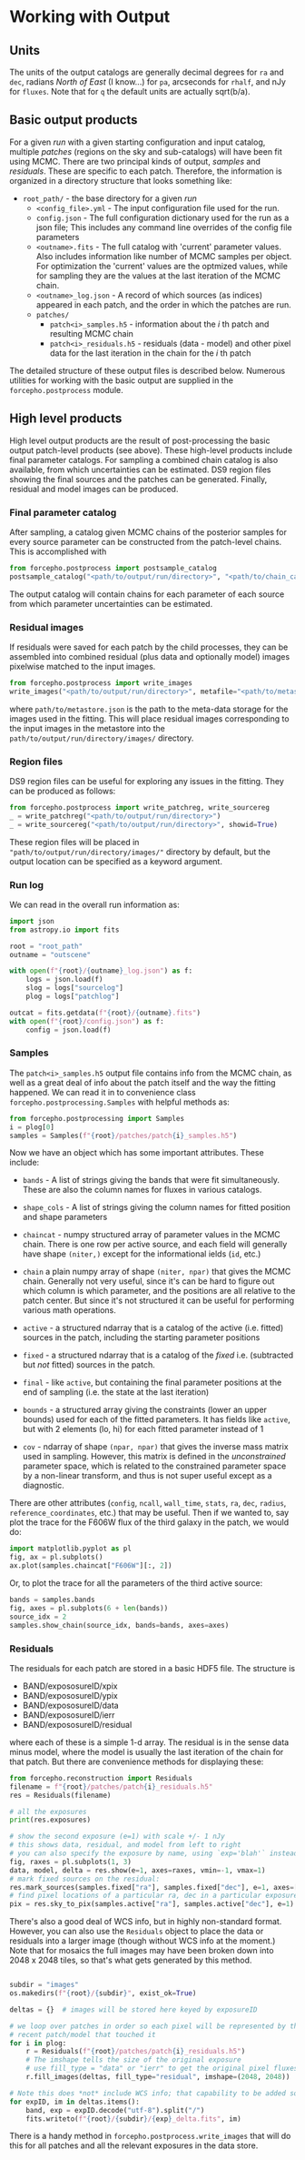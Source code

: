 # Working with Output

## Units

The units of the output catalogs are generally decimal degrees for `ra` and `dec`,
radians *North of East* (I know...) for `pa`, arcseconds for `rhalf`, and nJy
for `fluxes`.  Note that for `q` the default units are actually sqrt(b/a).

## Basic output products

For a given _run_ with a given starting configuration and input catalog,
multiple _patches_ (regions on the sky and sub-catalogs) will have been fit
using MCMC. There are two principal kinds of output, *samples* and *residuals*.
These are specific to each patch.  Therefore, the information is organized in a
directory structure that looks something like:

* `root_path/` - the base directory for a given _run_
  * `<config_file>.yml` - The input configuration file used for the run.
  * `config.json` - The full configuration dictionary used for the run as a json
    file; This includes any command line overrides of the config file parameters
  * `<outname>.fits` - The full catalog with 'current' parameter values.  Also
    includes information like number of MCMC samples per object.  For
    optimization the 'current' values are the optmized values, while for
    sampling they are the values at the last iteration of the MCMC chain.
  * `<outname>_log.json` - A record of which sources (as indices) appeared in
    each patch, and the order in which the patches are run.
  * `patches/`
    * `patch<i>_samples.h5` - information about the _i_ th patch and resulting
       MCMC chain
    * `patch<i>_residuals.h5` - residuals (data - model) and other pixel data
       for the last iteration in the chain for the _i_ th patch

The detailed structure of these output files is described below. Numerous
utilities for working with the basic output are supplied in
the `forcepho.postprocess` module.

## High level products

High level output products are the result of post-processing the basic output
patch-level products (see above).  These high-level products include final
parameter catalogs. For sampling a combined chain catalog is also available,
from which uncertainties can be estimated. DS9 region files showing the final
sources and the patches can be generated.  Finally, residual and model images
can be produced.

### Final parameter catalog

After sampling, a catalog given MCMC chains of the posterior samples for every
source parameter can be constructed from the patch-level chains.  This is
accomplished with
```python
from forcepho.postprocess import postsample_catalog
postsample_catalog("<path/to/output/run/directory>", "<path/to/chain_catalog.fits>")
```

The output catalog will contain chains for each parameter of each source from
which parameter uncertainties can be estimated.

### Residual images

If residuals were saved for each patch by the child processes, they can be
assembled into combined residual (plus data and optionally model) images
pixelwise matched to the input images.

```python
from forcepho.postprocess import write_images
write_images("<path/to/output/run/directory>", metafile="<path/to/metastore.json>", show_model=True)
```

where `path/to/metastore.json` is the path to the meta-data storage for the
images used in the fitting. This will place residual images corresponding to the
input images in the metastore into the `path/to/output/run/directory/images/`
directory.

### Region files

DS9 region files can be useful for exploring any issues in the fitting.  They
can be produced as follows:

```python
from forcepho.postprocess import write_patchreg, write_sourcereg
_ = write_patchreg("<path/to/output/run/directory>")
_ = write_sourcereg("<path/to/output/run/directory>", showid=True)
```

These region files will be placed in `"path/to/output/run/directory/images/"`
directory by default, but the output location can be specified as a keyword
argument.

### Run log

We can read in the overall run information as:

```python
import json
from astropy.io import fits

root = "root_path"
outname = "outscene"

with open(f"{root}/{outname}_log.json") as f:
    logs = json.load(f)
    slog = logs["sourcelog"]
    plog = logs["patchlog"]

outcat = fits.getdata(f"{root}/{outname}.fits")
with open(f"{root}/config.json") as f:
    config = json.load(f)
```

### Samples

The `patch<i>_samples.h5` output file contains info from the MCMC chain, as well
as a great deal of info about the patch itself and the way the fitting happened.
We can read it in to convenience class `forcepho.postprocessing.Samples` with
helpful methods as:

```python
from forcepho.postprocessing import Samples
i = plog[0]
samples = Samples(f"{root}/patches/patch{i}_samples.h5")
```

Now we have an object which has some important attributes.  These include:

* `bands` - A list of strings giving the bands that were fit simultaneously.
  These are also the column names for fluxes in various catalogs.

* `shape_cols` - A list of strings giving the column names for fitted position
  and shape parameters

* `chaincat` - numpy structured array of parameter values in the MCMC chain.
  There is one row per active source, and each field will generally have shape
  `(niter,)` except for the informational ields (`id`, etc.)

* `chain` a plain numpy array of shape `(niter, npar)` that gives the
  MCMC chain.  Generally not very useful, since it's can be hard to figure out which
  column is which parameter, and the positions are all relative to the patch
  center.  But since it's not structured it can be useful for performing various
  math operations.

* `active` - a structured ndarray that is a catalog of the active (i.e. fitted)
  sources in the patch, including the starting parameter positions

* `fixed` - a structured ndarray that is a catalog of the *fixed* i.e.
  (subtracted but _not_ fitted) sources in the patch.

* `final` - like `active`, but containing the final parameter positions at the
  end of sampling (i.e. the state at the last iteration)

* `bounds` - a structured array giving the constraints (lower an upper bounds)
  used for each of the fitted parameters.  It has fields like `active`, but with
  2 elements (lo, hi) for each fitted parameter instead of 1

* `cov` - ndarray of shape `(npar, npar)` that gives the inverse mass matrix
  used in sampling.  However, this matrix is defined in the *unconstrained*
  parameter space, which is related to the constrained parameter space by a
  non-linear transform, and thus is not super useful except as a diagnostic.

There are other attributes (`config`, `ncall`, `wall_time`, `stats`, `ra`, `dec`,
`radius`, `reference_coordinates`, etc.) that may be useful. Then if we
wanted to, say plot the trace for the F606W flux of the third galaxy in the
patch, we would do:

```python
import matplotlib.pyplot as pl
fig, ax = pl.subplots()
ax.plot(samples.chaincat["F606W"][:, 2])
```

Or, to plot the trace for all the parameters of the third active source:

```python
bands = samples.bands
fig, axes = pl.subplots(6 + len(bands))
source_idx = 2
samples.show_chain(source_idx, bands=bands, axes=axes)
```

### Residuals

The residuals for each patch are stored in a basic HDF5 file.  The structure is

- BAND/expososureID/xpix
- BAND/expososureID/ypix
- BAND/expososureID/data
- BAND/expososureID/ierr
- BAND/expososureID/residual

where each of these is a simple 1-d array. The residual is in the sense data
minus model, where the model is usually the last iteration of the chain for that
patch. But there are convenience methods for displaying these:

```python
from forcepho.reconstruction import Residuals
filename = f"{root}/patches/patch{i}_residuals.h5"
res = Residuals(filename)

# all the exposures
print(res.exposures)

# show the second exposure (e=1) with scale +/- 1 nJy
# this shows data, residual, and model from left to right
# you can also specify the exposure by name, using `exp='blah'` instead of `e=1`
fig, raxes = pl.subplots(1, 3)
data, model, delta = res.show(e=1, axes=raxes, vmin=-1, vmax=1)
# mark fixed sources on the residual:
res.mark_sources(samples.fixed["ra"], samples.fixed["dec"], e=1, axes=[raxes[1]])
# find pixel locations of a particular ra, dec in a particular exposure:
pix = res.sky_to_pix(samples.active["ra"], samples.active["dec"], e=1)
```

There's also a good deal of WCS info, but in highly non-standard format.
However, you can also use the `Residuals` object to place the data or residuals
into a larger image (though without WCS info at the moment.)  Note that for
mosaics the full images may have been broken down into 2048 x 2048 tiles, so
that's what gets generated by this method.

```python

subdir = "images"
os.makedirs(f"{root}/{subdir}", exist_ok=True)

deltas = {}  # images will be stored here keyed by exposureID

# we loop over patches in order so each pixel will be represented by the most
# recent patch/model that touched it
for i in plog:
    r = Residuals(f"{root}/patches/patch{i}_residuals.h5")
    # The imshape tells the size of the original exposure
    # use fill_type = "data" or "ierr" to get the original pixel fluxes or inverse error.
    r.fill_images(deltas, fill_type="residual", imshape=(2048, 2048))

# Note this does *not* include WCS info; that capability to be added soon.
for expID, im in deltas.items():
    band, exp = expID.decode("utf-8").split("/")
    fits.writeto(f"{root}/{subdir}/{exp}_delta.fits", im)
```

There is a handy method in `forcepho.postprocess.write_images` that will do this for all
patches and all the relevant exposures in the data store.